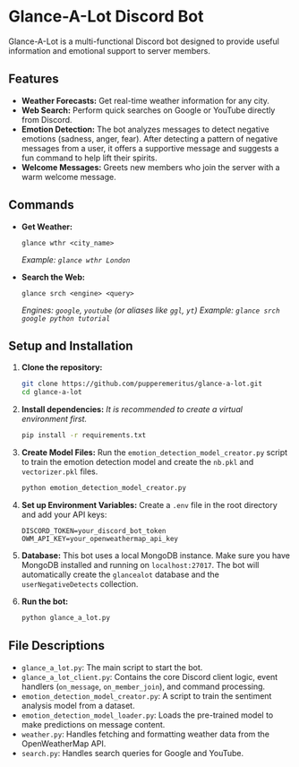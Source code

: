 # Glance-A-Lot Discord Bot

Glance-A-Lot is a multi-functional Discord bot designed to provide useful information and emotional support to server members.

## Features

- **Weather Forecasts:** Get real-time weather information for any city.
- **Web Search:** Perform quick searches on Google or YouTube directly from Discord.
- **Emotion Detection:** The bot analyzes messages to detect negative emotions (sadness, anger, fear). After detecting a pattern of negative messages from a user, it offers a supportive message and suggests a fun command to help lift their spirits.
- **Welcome Messages:** Greets new members who join the server with a warm welcome message.

## Commands

- **Get Weather:**

  ```
  glance wthr <city_name>
  ```

  _Example: `glance wthr London`_

- **Search the Web:**

  ```
  glance srch <engine> <query>
  ```

  _Engines: `google`, `youtube` (or aliases like `ggl`, `yt`)_
  _Example: `glance srch google python tutorial`_

## Setup and Installation

1. **Clone the repository:**

   ```bash
   git clone https://github.com/pupperemeritus/glance-a-lot.git
   cd glance-a-lot
   ```

2. **Install dependencies:**
   _It is recommended to create a virtual environment first._

   ```bash
   pip install -r requirements.txt
   ```

3. **Create Model Files:**
   Run the `emotion_detection_model_creator.py` script to train the emotion detection model and create the `nb.pkl` and `vectorizer.pkl` files.

   ```bash
   python emotion_detection_model_creator.py
   ```

4. **Set up Environment Variables:**
   Create a `.env` file in the root directory and add your API keys:

   ```
   DISCORD_TOKEN=your_discord_bot_token
   OWM_API_KEY=your_openweathermap_api_key
   ```

5. **Database:**
   This bot uses a local MongoDB instance. Make sure you have MongoDB installed and running on `localhost:27017`. The bot will automatically create the `glancealot` database and the `userNegativeDetects` collection.

6. **Run the bot:**

   ```bash
   python glance_a_lot.py
   ```

## File Descriptions

- `glance_a_lot.py`: The main script to start the bot.
- `glance_a_lot_client.py`: Contains the core Discord client logic, event handlers (`on_message`, `on_member_join`), and command processing.
- `emotion_detection_model_creator.py`: A script to train the sentiment analysis model from a dataset.
- `emotion_detection_model_loader.py`: Loads the pre-trained model to make predictions on message content.
- `weather.py`: Handles fetching and formatting weather data from the OpenWeatherMap API.
- `search.py`: Handles search queries for Google and YouTube.
